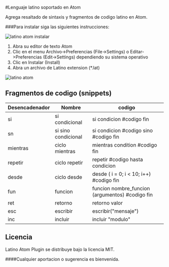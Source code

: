 #Lenguaje latino soportado en Atom

Agrega resaltado de sintaxis y fragmentos de codigo latino en Atom.

###Para instalar siga las siguientes instrucciones:

![latino atom instalar](https://raw.githubusercontent.com/primitivorm/language-latino/master/latino_atom_instalar.png "latino atom instalar")

1. Abra su editor de texto Atom
2. Clic en el menu Archivo->Preferencias (File->Settings)
    o Editar->Preferencias (Edit->Settings) dependiendo su sistema operativo
3. Clic en Instalar (Install)
4. Abra un archivo de Latino extension (*.lat)

![latino atom](https://raw.githubusercontent.com/primitivorm/language-latino/master/latino_atom.png "latino atom")


Fragmentos de codigo (snippets)
---
| Desencadenador | Nombre                                  | codigo                                          |
|----------------|-----------------------------------------|-------------------------------------------------|
| si             | si condicional                          | si condicion #codigo fin                        |
| sn             | si sino condicional                     | si condicion #codigo sino #codigo fin           |
| mientras       | ciclo mientras                          | mientras condition #codigo fin                  |
| repetir        | ciclo repetir                           | repetir #codigo hasta condicion                 |
| desde          | ciclo desde                             | desde ( i = 0; i < 10; i++) #codigo fin         |
| fun            | funcion                                 | funcion nombre_funcion (argumentos) #codigo fin |
| ret            | retorno                                 | retorno valor                                   |
| esc            | escribir                                | escribir("mensaje")                             |
| inc            | incluir                                 | incluir "modulo"                                |

Licencia
---
Latino Atom Plugin se distribuye bajo la licencia MIT.

####Cualquier aportacion o sugerencia es bienvenida.
